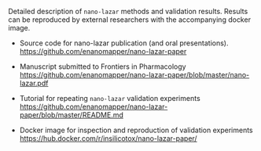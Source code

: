 Detailed description of `nano-lazar` methods and validation results. Results can be reproduced by external researchers with the accompanying docker image.

* Source code for nano-lazar publication (and oral presentations).
  <https://github.com/enanomapper/nano-lazar-paper>

* Manuscript submitted to Frontiers in Pharmacology
  <https://github.com/enanomapper/nano-lazar-paper/blob/master/nano-lazar.pdf>

* Tutorial for repeating `nano-lazar` validation experiments
  <https://github.com/enanomapper/nano-lazar-paper/blob/master/README.md>

* Docker image for inspection and reproduction of validation experiments
  <https://hub.docker.com/r/insilicotox/nano-lazar-paper/>
